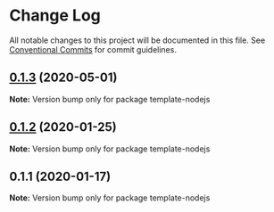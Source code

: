 # Change Log

All notable changes to this project will be documented in this file.
See [Conventional Commits](https://conventionalcommits.org) for commit guidelines.

## [0.1.3](https://github.com/Ganevru/template-nodejs/compare/template-nodejs@0.1.2...template-nodejs@0.1.3) (2020-05-01)

**Note:** Version bump only for package template-nodejs





## [0.1.2](https://github.com/Ganevru/template-nodejs/compare/template-nodejs@0.1.1...template-nodejs@0.1.2) (2020-01-25)

**Note:** Version bump only for package template-nodejs





## 0.1.1 (2020-01-17)

**Note:** Version bump only for package template-nodejs
